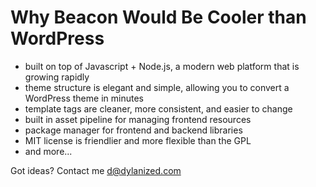 Why Beacon Would Be Cooler than WordPress
===

- built on top of Javascript + Node.js, a modern web platform that is growing rapidly
- theme structure is elegant and simple, allowing you to convert a WordPress theme in minutes
- template tags are cleaner, more consistent, and easier to change
- built in asset pipeline for managing frontend resources
- package manager for frontend and backend libraries
- MIT license is friendlier and more flexible than the GPL
- and more...

Got ideas? Contact me d@dylanized.com
